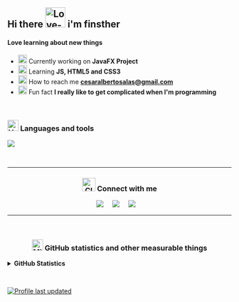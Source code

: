<!-- Your title -->
## Hi there <img src="https://raw.githubusercontent.com/Tarikul-Islam-Anik/Animated-Fluent-Emojis/master/Emojis/Hand%20gestures/Love-You%20Gesture%20Light%20Skin%20Tone.png" alt="Love-You Gesture Light Skin Tone" width="45" height="45" /> i'm finsther

<h4 align="left">Love learning about new things</h4>

- <img src="https://raw.githubusercontent.com/Tarikul-Islam-Anik/Animated-Fluent-Emojis/master/Emojis/Smilies/Alien%20Monster.png" alt="Alien Monster" width="20" height="20" /> Currently working on **JavaFX Project**
- <img src="https://raw.githubusercontent.com/Tarikul-Islam-Anik/Animated-Fluent-Emojis/master/Emojis/Hand%20gestures/Brain.png" alt="Brain" width="20" height="20" /> Learning **JS, HTML5 and CSS3**
- <img src="https://raw.githubusercontent.com/Tarikul-Islam-Anik/Animated-Fluent-Emojis/master/Emojis/Hand%20gestures/Eyes.png" alt="Eyes" width="20" height="20" /> How to reach me **cesaralbertosalas@gmail.com**
- <img src="https://raw.githubusercontent.com/Tarikul-Islam-Anik/Animated-Fluent-Emojis/master/Emojis/Smilies/Dotted%20Line%20Face.png" alt="Dotted Line Face" width="20" height="20" /> Fun fact **I really like to get complicated when I'm programming**

&nbsp;

<h3 align="left">
  <img src="https://raw.githubusercontent.com/Tarikul-Islam-Anik/Animated-Fluent-Emojis/master/Emojis/Objects/Hammer%20and%20Wrench.png" alt="Hammer and Wrench" width="25" height="25" />
  Languages and tools
</h3>

<p align="left">
  <a href="https://skillicons.dev">
    <img src="https://skillicons.dev/icons?i=git,idea,java,js,linux,mysql,visualstudio,vscode&perline=5" />
  </a>
</p>

&nbsp;

-------

<h3 align="center">
  <img src="https://raw.githubusercontent.com/Tarikul-Islam-Anik/Animated-Fluent-Emojis/master/Emojis/Objects/Closed%20Mailbox%20with%20Raised%20Flag.png" alt="Closed Mailbox with Raised Flag" width="30" height="30" />
  Connect with me
</h3>

<p align="center">
  <a href="mailto:cesaralbertosalas@gmail.com?subject=Hola Cesar"><img src="https://img.shields.io/badge/gmail-%23D14836.svg?&style=for-the-badge&logo=gmail&logoColor=white" /></a>&nbsp;&nbsp;&nbsp;&nbsp;
  <a href="https://www.linkedin.com/in/cesarromerosalas/"><img src="https://img.shields.io/badge/linkedin-%230077B5.svg?&style=for-the-badge&logo=linkedin&logoColor=white" /></a>&nbsp;&nbsp;&nbsp;&nbsp;
  <a href="https://stackoverflow.com/users/6854474""><img src="https://img.shields.io/badge/-Stackoverflow-FE7A16?style=for-the-badge&logo=stack-overflow&logoColor=white" /></a>&nbsp;&nbsp;&nbsp;&nbsp;
</p>

-------
&nbsp;

<h3 align="center">
  <img src="https://raw.githubusercontent.com/Tarikul-Islam-Anik/Animated-Fluent-Emojis/master/Emojis/Travel%20and%20places/Milky%20Way.png" alt="Milky Way" width="25" height="25" />
  GitHub statistics and other measurable things
</h3>

<details>
  <summary>
    <b>GitHub Statistics</b>
  </summary>

  <!--START_SECTION:waka-->

```txt
From: 19 June 2023 - To: 18 June 2024

Total Time: 745 hrs 31 mins

JavaScript        353 hrs 22 mins ████████████░░░░░░░░░░░░░   47.40 %
Ruby              240 hrs 20 mins ████████░░░░░░░░░░░░░░░░░   32.24 %
TypeScript        85 hrs 11 mins  ███░░░░░░░░░░░░░░░░░░░░░░   11.43 %
YAML              23 hrs 15 mins  ▓░░░░░░░░░░░░░░░░░░░░░░░░   03.12 %
JSON              11 hrs 5 mins   ▒░░░░░░░░░░░░░░░░░░░░░░░░   01.49 %
Other             10 hrs 21 mins  ▒░░░░░░░░░░░░░░░░░░░░░░░░   01.39 %
CSS               6 hrs 53 mins   ▒░░░░░░░░░░░░░░░░░░░░░░░░   00.92 %
SCSS              4 hrs 54 mins   ░░░░░░░░░░░░░░░░░░░░░░░░░   00.66 %
Markdown          3 hrs 1 min     ░░░░░░░░░░░░░░░░░░░░░░░░░   00.41 %
HTML              2 hrs 34 mins   ░░░░░░░░░░░░░░░░░░░░░░░░░   00.35 %
```

<!--END_SECTION:waka-->
</details>

&nbsp;
&nbsp;
&nbsp;

[![Profile last updated](https://img.shields.io/github/last-commit/finsther/finsther/master?label=Last%20updated&style=flat)](https://github.com/finsther/finsther/commits)
